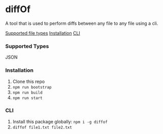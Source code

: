 # diffOf

A tool that is used to perform diffs between any file to any file using a cli.

[Supported file types](#supported-types)
[Installation](#installation)
[CLI](#cli)

### Supported Types
JSON

### Installation
1. Clone this repo
2. `npm run bootstrap`
3. `npm run build`
4. `npm run start`

### CLI
1. Install this package globally: `npm i -g diffof`
2. `diffof file1.txt file2.txt`